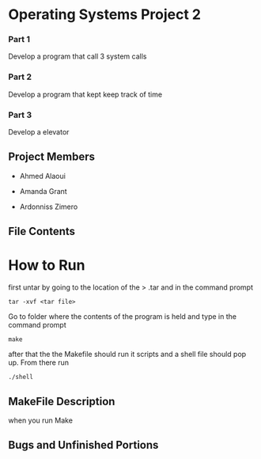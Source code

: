 # Operating Systems Project 2
### Part 1 
Develop a program that call 3 system calls
### Part 2
Develop a program that kept keep track of time
### Part 3 
Develop a elevator
## Project Members
* Ahmed Alaoui
  
* Amanda Grant 
  
* Ardonniss Zimero
  
## File Contents

# How to Run
first untar by going to the location of the > .tar and in the command prompt
```
tar -xvf <tar file> 
```
Go to folder where the contents of the program is held and type in the command prompt
```
make
```
after that the the Makefile should run it scripts and a shell file should pop up. From there run
```
./shell
```
## MakeFile Description
when you run Make

## Bugs and Unfinished Portions

